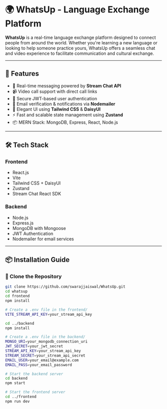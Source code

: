# 🌍 WhatsUp - Language Exchange Platform

**WhatsUp** is a real-time language exchange platform designed to connect people from around the world. Whether you're learning a new language or looking to help someone practice yours, WhatsUp offers a seamless chat and video experience to facilitate communication and cultural exchange.

---

## 🚀 Features

- 💬 Real-time messaging powered by **Stream Chat API**
- 📹 Video call support with direct call links
- 🔐 Secure JWT-based user authentication
- 📨 Email verification & notifications via **Nodemailer**
- 🎨 Elegant UI using **Tailwind CSS** & **DaisyUI**
- ⚡ Fast and scalable state management using **Zustand**
- 📦 MERN Stack: MongoDB, Express, React, Node.js

---

## 🛠️ Tech Stack

### **Frontend**
- React.js
- Vite
- Tailwind CSS + DaisyUI
- Zustand
- Stream Chat React SDK

### **Backend**
- Node.js
- Express.js
- MongoDB with Mongoose
- JWT Authentication
- Nodemailer for email services

---

## 📦 Installation Guide

### 📁 Clone the Repository

```bash
git clone https://github.com/swarajjaiswal/WhatsUp.git
cd whatsup
cd frontend
npm install

# Create a .env file in the frontend/
VITE_STREAM_API_KEY=your_stream_api_key

cd ../backend
npm install

# Create a .env file in the backend/
MONGO_URI=your_mongodb_connection_uri
JWT_SECRET=your_jwt_secret
STREAM_API_KEY=your_stream_api_key
STREAM_SECRET=your_stream_api_secret
EMAIL_USER=your_email@example.com
EMAIL_PASS=your_email_password

# Start the backend server
cd backend
npm start

# Start the frontend server
cd ../frontend
npm run dev
